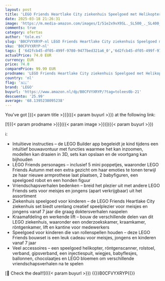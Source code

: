 ```yaml
---
layout: post
title: 'LEGO Friends Heartlake City ziekenhuis Speelgoed met Helikopter  Mini Poppetjes  Hond Figuur en Robot  Set voor Meisjes en Jongens vanaf 7 jaar  Rollenspellen Cadeau voor Kinderen 42621'
date: 2025-03-18 21:26:31
image: 'https://m.media-amazon.com/images/I/51e2x9vX9SL._SL500_._SL400_.jpg'
comments: true
category: ofertas
author: 'tole.es'
slug: 'B0CFVYXRYP-nl LEGO Friends Heartlake City ziekenhuis Speelgoed met...'
sku: 'B0CFVYXRYP-nl'
tags: [ '6d2fcb45-df05-499f-9780-9477bed321a6_0','6d2fcb45-df05-499f-9780-9477bed321a6_501','Arborist Merchandising Root','Bouw- & constructiespeelgoed','Educatief speelgoed','Montessori','Self Service','Special Features Stores','Speelgoed & spellen','Speelgoedbouwsets','lego','🇳🇱', ]
actualPrice: 74.0 EUR
currency: EUR
price: 74.0
comparePrice: 99.99 EUR
prodname: 'LEGO Friends Heartlake City ziekenhuis Speelgoed met Helikopter  Mini Poppetjes  Hond Figuur en Robot  Set voor Meisjes en Jongens vanaf 7 jaar  Rollenspellen Cadeau voor Kinderen 42621'
country: 'nl'
flag: '🇳🇱'
brand: 'LEGO'
buyurl: 'https://www.amazon.nl/dp/B0CFVYXRYP/?tag=tolees0b-21'
descuento: '25.99'
average: '68.1395238095238'
---
```


You've got [{{< param title >}}]({{< param buyurl >}}) at the following link:

[![{{< param prodname >}}]({{< param image >}})]({{< param buyurl >}})

ℹ️:

- Intuïtieve instructies – de LEGO Builder app begeleidt je kind tijdens een intuïtief bouwavontuur met functies waarmee het kan inzoomen, modellen kan draaien in 3D, sets kan opslaan en de voortgang kan bijhouden
- LEGO Friends personages – inclusief 5 mini poppetjes, waaronder LEGO Friends Autumn met een extra gezicht om haar emoties te tonen terwijl ze haar nieuwe armprothese laat plaatsen, 2 babyfiguren, een speelgoed robot en een honden figuur
- Vriendschapsverhalen bedenken – breid het plezier uit met andere LEGO Friends sets voor meisjes en jongens (apart verkrijgbaar) uit het assortiment
- Ziekenhuis speelgoed voor kinderen – de LEGO Friends Heartlake City ziekenhuis set biedt urenlang creatief speelplezier voor meisjes en jongens vanaf 7 jaar die graag doktersverhalen naspelen
- Kraamafdeling en werkende lift – bouw de verschillende delen van dit LEGO ziekenhuis, waaronder een onderzoekskamer, kraamkamer, röntgenkamer, lift en kantine voor medewerkers
- Speelgoed voor kinderen die van rollenspellen houden – deze LEGO Friends bouwset is een leuk cadeau voor meisjes, jongens en kinderen vanaf 7 jaar
- Veel accessoires – een speelgoed helikopter, röntgenscanner, rolstoel, verband, gipsverband, een injectiespuit, wiegjes, babyflesjes, ballonnen, chocolaatjes en LEGO bloemen om verschillende vriendschapsverhalen na te spelen

[🛒 Check the deal!!]({{< param buyurl >}})
{{<world>}}B0CFVYXRYP{{</world>}}
